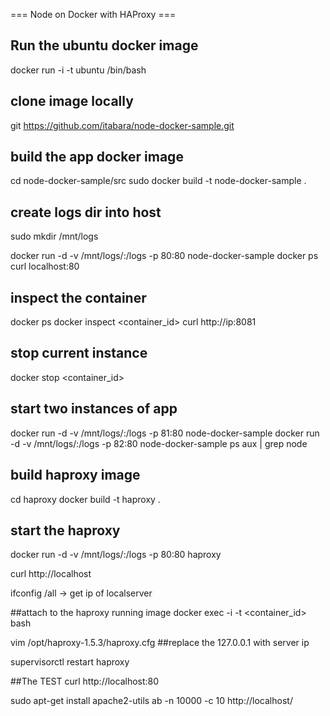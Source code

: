 === Node on Docker with HAProxy ===
## Run the ubuntu docker image
docker run -i -t ubuntu /bin/bash

## clone image locally
git https://github.com/itabara/node-docker-sample.git

## build the app docker image
cd node-docker-sample/src
sudo docker build -t node-docker-sample .

## create logs dir into host
sudo mkdir /mnt/logs

docker run -d -v /mnt/logs/:/logs -p 80:80 node-docker-sample
docker ps
curl localhost:80

## inspect the container
docker ps
docker inspect <container_id>
curl http://ip:8081

## stop current instance
docker stop <container_id>

## start two instances of app
docker run -d -v /mnt/logs/:/logs -p 81:80 node-docker-sample
docker run -d -v /mnt/logs/:/logs -p 82:80 node-docker-sample
ps aux | grep node

## build haproxy image
cd haproxy
docker build -t haproxy .

## start the haproxy
docker run -d -v /mnt/logs/:/logs -p 80:80 haproxy

curl http://localhost


ifconfig /all -> get ip of localserver

##attach to the haproxy running image
docker exec -i -t <container_id> bash

vim /opt/haproxy-1.5.3/haproxy.cfg
##replace the 127.0.0.1 with server ip

supervisorctl
restart haproxy

##The TEST
curl http://localhost:80

sudo apt-get install apache2-utils
ab -n 10000 -c 10 http://localhost/
